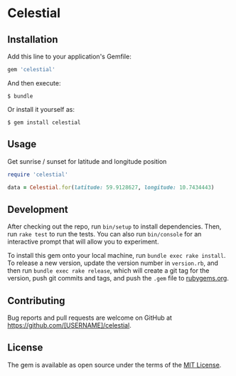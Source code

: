 # Celestial

## Installation

Add this line to your application's Gemfile:

```ruby
gem 'celestial'
```

And then execute:

    $ bundle

Or install it yourself as:

    $ gem install celestial

## Usage

Get sunrise / sunset for latitude and longitude position
```ruby
require 'celestial'

data = Celestial.for(latitude: 59.9128627, longitude: 10.7434443)
```

## Development

After checking out the repo, run `bin/setup` to install dependencies. Then, run `rake test` to run the tests. You can also run `bin/console` for an interactive prompt that will allow you to experiment.

To install this gem onto your local machine, run `bundle exec rake install`. To release a new version, update the version number in `version.rb`, and then run `bundle exec rake release`, which will create a git tag for the version, push git commits and tags, and push the `.gem` file to [rubygems.org](https://rubygems.org).

## Contributing

Bug reports and pull requests are welcome on GitHub at https://github.com/[USERNAME]/celestial.

## License

The gem is available as open source under the terms of the [MIT License](https://opensource.org/licenses/MIT).
